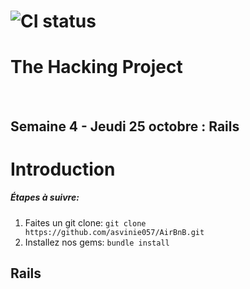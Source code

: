 # ![CI status](http://oi68.tinypic.com/ngf2uo.jpg)    
#  The Hacking Project
<br/>
<h2>Semaine 4 - Jeudi 25 octobre : Rails</h2>

<body>

<h1>Introduction</h1>

<h5>
 Étapes à suivre:
 </h5>
<ol>
 <li>Faites un git clone: <code>git clone https://github.com/asvinie057/AirBnB.git</code></li>
 <li>Installez nos gems: <code>bundle install</code></li>

</ol>

<h2>Rails</h2>

</body>
